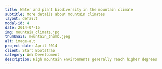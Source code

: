 ```yaml
---
title: Water and plant biodiversity in the mountain climate
subtitle: More details about mountain climates
layout: default
modal-id: 4
date: 2014-07-15
img: mountain_climate.jpg
thumbnail: mountain_thumb.jpeg
alt: image-alt
project-date: April 2014
client: Start Bootstrap
category: Web Development
description: High mountain environments generally reach higher degrees of naturalness and are exposed to fewer direct human impacts than lowlands, show high habitat variation over short distances, but are often strongly fragmented. A number of studies in European mountain ranges found rapid directional shifts in plant species compositions of alpine communities and increasing species numbers in synchrony with rising temperatures, thus corroborating the expectation of a high sensitivity of mountain floras to climatic changes.
---
```


